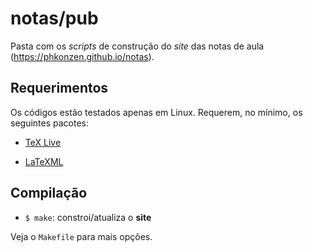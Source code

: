 # notas/pub

Pasta com os _scripts_ de construção do _site_ das notas de aula (https://phkonzen.github.io/notas).

## Requerimentos

Os códigos estão testados apenas em Linux. Requerem, no mínimo, os seguintes pacotes:

* [TeX Live](https://www.tug.org/texlive/)

* [LaTeXML](https://dlmf.nist.gov/LaTeXML/)

## Compilação

* `$ make`: constroi/atualiza o __site__

Veja o `Makefile` para mais opções.
